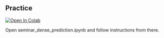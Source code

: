 
## Practice

[![Open In Colab](https://colab.research.google.com/assets/colab-badge.svg)](https://colab.research.google.com/github/yandexdataschool/Practical_DL/blob/spring20/seminar05-dense_prediction/seminar_dense_prediction.ipynb)

Open seminar_dense_prediction.ipynb and follow instructions from there.



